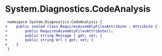 # System.Diagnostics.CodeAnalysis

``` diff
 namespace System.Diagnostics.CodeAnalysis {
+    public sealed class RequiresAssemblyFilesAttribute : Attribute {
+        public RequiresAssemblyFilesAttribute();
+        public string Message { get; set; }
+        public string Url { get; set; }
+    }
 }
```
